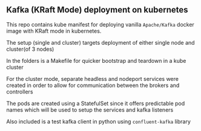 ## Kafka (KRaft Mode) deployment on kubernetes

This repo contains kube manifest for deploying vanilla `Apache/Kafka` docker image with KRaft mode in kubernetes.

The setup (single and cluster) targets deployment of either single node and cluster(of 3 nodes)

In the folders is a Makefile for quicker bootstrap and teardown in a kube cluster

For the cluster mode, separate headless and nodeport services were created in order to allow for communication between the brokers and controllers

The pods are created using a StatefulSet since it offers predictable pod names which will be used to setup the services and kafka listeners

Also included is a test kafka client in python using `confluent-kafka` library
